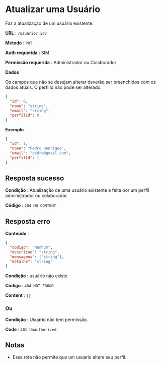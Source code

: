 # Atualizar uma Usuário

Faz a atualização de um usuário existente.

**URL** : `/usuario/:id/`

**Método** : `PUT`

**Auth requerida** : SIM

**Permissão requerida** : Administrador ou Colaborador

**Dados**

Os campos que não se desejam alterar deverão ser preenchidos com os dados atuais. O perfilId não pode ser alterado.

```json
{
  "id": 0,
  "nome": "string",
  "email": "string",
  "perfilId": 0
}
```

**Exemplo**

```json
{
  "id": 1,
  "nome": "Pedro Henrique",
  "email": "pedro@gmail.com",
  "perfilId": 1
}
```

## Resposta sucesso

**Condição** : Atualização de uma usuário existente e feita por um perfil administrador ou colaborador.

**Código** : `204 NO CONTENT`

## Resposta erro

**Conteúdo** :

```json
{
  "codigo": "Nenhum",
  "descricao": "string",
  "mensagens": ["string"],
  "detalhe": "string"
}
```

**Condição** : usuário não existe

**Código** : `404 NOT FOUND`

**Content** : `{}`

### Ou

**Condição** : Usuário não tem permissão.

**Code** : `401 Unauthorized`

## Notas

- Essa rota não permite que um usuario altere seu perfil.
